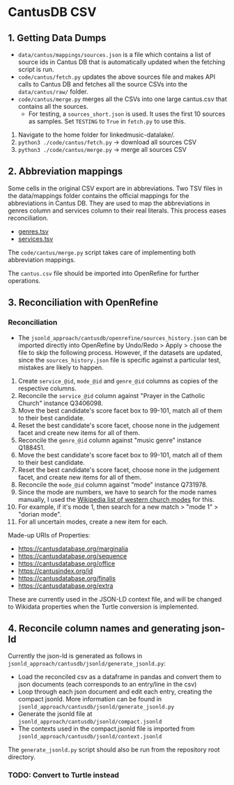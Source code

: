 # CantusDB CSV

## 1. Getting Data Dumps

- `data/cantus/mappings/sources.json` is a file which contains a list of source ids in Cantus DB that is automatically updated when the fetching script is run.
- `code/cantus/fetch.py` updates the above sources file and makes API calls to Cantus DB and fetches all the source CSVs into the `data/cantus/raw/` folder.
- `code/cantus/merge.py` merges all the CSVs into one large cantus.csv that contains all the sources.
  - For testing, a `sources_short.json` is used. It uses the first 10 sources as samples. Set `TESTING` to `True` in `fetch.py` to use this.

1. Navigate to the home folder for linkedmusic-datalake/.
2. ```python3 ./code/cantus/fetch.py``` -> download all sources CSV
3. ```python3 ./code/cantus/merge.py``` -> merge all sources CSV

## 2. Abbreviation mappings

Some cells in the original CSV export are in abbreviations. Two TSV files in the data/mappings folder contains the official mappings for the abbreviations in Cantus DB. They are used to map the abbreviations in genres column and services column to their real literals. This process eases reconciliation.

- [genres.tsv](https://cantusdatabase.org/genres/)
- [services.tsv](https://cantusdatabase.org/offices/)

The `code/cantus/merge.py` script takes care of implementing both abbreviation mappings.

The ```cantus.csv``` file should be imported into OpenRefine for further operations.

## 3. Reconciliation with OpenRefine

### Reconciliation

- The `jsonld_approach/cantusdb/openrefine/sources_history.json` can be imported directly into OpenRefine by Undo/Redo > Apply > choose the file to skip the following process. However, if the datasets are updated, since the `sources_history.json` file is specific against a particular test, mistakes are likely to happen.

1. Create `service_@id`, `mode_@id` and `genre_@id` columns as copies of the respective columns.
2. Reconcile the `service_@id` column against "Prayer in the Catholic Church" instance Q3406098.
3. Move the best candidate's score facet box to 99-101, match all of them to their best candidate.
4. Reset the best candidate's score facet, choose none in the judgement facet and create new items for all of them.
5. Reconcile the `genre_@id` column against "music genre" instance Q188451.
6. Move the best candidate's score facet box to 99-101, match all of them to their best candidate.
7. Reset the best candidate's score facet, choose none in the judgement facet, and create new items for all of them.
8. Reconcile the `mode_@id` column against "mode" instance Q731978.
9. Since the mode are numbers, we have to search for the mode names manually, I used the [Wikipedia list of western church modes](https://en.wikipedia.org/wiki/Mode_(music)#Western_Church) for this.
10. For example, if it's mode 1, then search for a new match > "mode 1" > "dorian mode".
11. For all uncertain modes, create a new item for each.

Made-up URIs of Properties:

- https://cantusdatabase.org/marginalia
- https://cantusdatabase.org/sequence
- https://cantusdatabase.org/office
- https://cantusindex.org/id
- https://cantusdatabase.org/finalis
- https://cantusdatabase.org/extra

These are currently used in the JSON-LD context file, and will be changed to Wikidata properties when the Turtle conversion is implemented.

## 4. Reconcile column names and generating json-ld

Currently the json-ld is generated as follows in `jsonld_approach/cantusdb/jsonld/generate_jsonld.py`:

- Load the reconciled csv as a dataframe in pandas and convert them to json documents (each corresponds to an entry/line in the csv)
- Loop through each json document and edit each entry, creating the compact jsonld. More information can be found in `jsonld_approach/cantusdb/jsonld/generate_jsonld.py`
- Generate the jsonld file at `jsonld_approach/cantusdb/jsonld/compact.jsonld`
- The contexts used in the compact.jsonld file is imported from `jsonld_approach/cantusdb/jsonld/context.jsonld`

The `generate_jsonld.py` script should also be run from the repository root directory.

### TODO: Convert to Turtle instead
